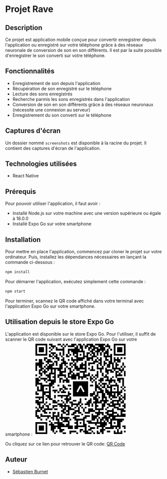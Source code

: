 # Projet Rave

## Description
Ce projet est application mobile conçue pour convertir enregistrer depuis l'application ou enregistré sur votre téléphone grâce à des réseaux neuronale de conversion de son en son différents. Il est par la suite possible d'enregistrer le son converti sur votre téléphone.

## Fonctionnalités
- Enregistrement de son depuis l'application
- Récupération de son enregistré sur le téléphone
- Lecture des sons enregistrés
- Recherche parmis les sons enregistrés dans l'application
- Conversion de son en son différents grâce à des réseaux neuronaux (nécessite une connexion au serveur)
- Enregistrement du son converti sur le téléphone

## Captures d'écran
Un dossier nommé `screenshots` est disponible à la racine du projet. Il contient des captures d'écran de l'application.

## Technologies utilisées
- React Native

## Prérequis
Pour pouvoir utiliser l'application, il faut avoir : 
- Installé Node.js sur votre machine avec une version supérieure ou égale à 18.0.0
- Installé Expo Go sur votre smartphone
 
## Installation
Pour mettre en place l'application, commencez par cloner le projet sur votre ordinateur.
Puis, installez les dépendances nécessaires en lançant la commande ci-dessous :
```bash
npm install
```

Pour démarrer l'application, exécutez simplement cette commande :
```bash
npm start
```

Pour terminer, scannez le QR code affiché dans votre terminal avec l'application Expo Go sur votre smartphone.

## Utilisation depuis le store Expo Go
L'application est disponible sur le store Expo Go. Pour l'utiliser, il suffit de scanner le QR code suivant avec l'application Expo Go sur votre smartphone :
<img src="/screenshots/expo-published-app-qr-code.png" alt="QR Code de l'application" title="QR Code de l'application" width="300">

Ou cliquez sur ce lien pour retrouver le QR code:
[QR Code](https://expo.dev/preview/update?message=Icon%20and%20splash&updateRuntimeVersion=1.0.0&createdAt=2024-06-19T18%3A51%3A41.253Z&slug=exp&projectId=318c409c-207a-440e-8855-539c729ecb75&group=d4797db7-600d-4153-99b8-79886c4e81ba)

## Auteur
- [Sébastien Burnet](https://github.com/sebastien-brnt)